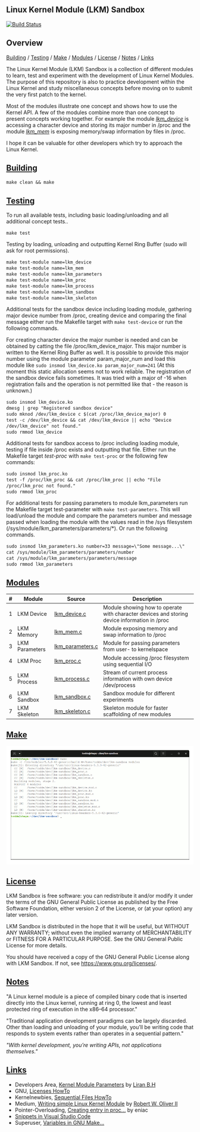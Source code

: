 Linux Kernel Module (LKM) Sandbox
---
[![Build Status](https://travis-ci.org/tpiekarski/lkm-sandbox.svg?branch=master)](https://travis-ci.org/tpiekarski/lkm-sandbox)

## Overview
[Building](#building) / [Testing](#testing) / [Make](#make) / [Modules](#modules) / [License](#license) / [Notes](#notes) / [Links](#links)

The Linux Kernel Module (LKM) Sandbox is a collection of different modules to learn, test and experiment with
the development of Linux Kernel Modules. The purpose of this repository is also to practice development within
the Linux Kernel and study miscellaneous concepts before moving on to submit the very first patch to the kernel.

Most of the modules illustrate one concept and shows how to use the Kernel API. A few of the modules combine more
than one concept to present concepts working together. For example the module *[lkm_device](lkm_device.c)* is 
accessing a character device and storing its major number in /proc and the module *[lkm_mem](lkm_mem.c)* is 
exposing memory/swap information by files in /proc. 

I hope it can be valuable for other developers which try to approach the Linux Kernel.

## [Building](#building)
```
make clean && make
```

## [Testing](#testing)
To run all available tests, including basic loading/unloading and all additional concept tests..
```
make test
```

Testing by loading, unloading and outputting Kernel Ring Buffer (sudo will ask for root permissions).
```
make test-module name=lkm_device
make test-module name=lkm_mem
make test-module name=lkm_parameters
make test-module name=lkm_proc
make test-module name=lkm_process
make test-module name=lkm_sandbox
make test-module name=lkm_skeleton
```

Additional tests for the sandbox device including loading module, gathering major device number from /proc,
creating device and comparing the final message either run the Makefile target with ```make test-device```
or run the following commands. 

For creating character device the major number is needed and can be obtained by catting the file /proc/lkm_device_major. 
This major number is written to the Kernel Ring Buffer as well. It is possible to provide this major number using the 
module parameter param_major_num and load this module like ```sudo insmod lkm_device.ko param_major_num=241``` 
(At this moment this static allocation seems not to work reliable. The registration of the sandbox device fails sometimes. 
It was tried with a major of -16 when registration fails and the operation is not permitted like that - the reason is unknown.)
```
sudo insmod lkm_device.ko
dmesg | grep "Registered sandbox device"
sudo mknod /dev/lkm_device c $(cat /proc/lkm_device_major) 0
test -c /dev/lkm_device && cat /dev/lkm_device || echo "Device /dev/lkm_device" not found."
sudo rmmod lkm_device 
```

Additional tests for sandbox access to /proc including loading module, testing if file inside /proc exists and outputting that file. 
Either run the Makefile target *test-proc* with ```make test-proc``` or the following few commands:
```
sudo insmod lkm_proc.ko
test -f /proc/lkm_proc && cat /proc/lkm_proc || echo "File /proc/lkm_proc not found."
sudo rmmod lkm_proc
```

For additional tests for passing parameters to module lkm_parameters run the Makefile target
test-parameter with ```make test-parameters```. This will load/unload the module and compare
the parameters number and message passed when loading the module with the values read in the
/sys filesystem (/sys/module/lkm_parameters/parameters/*). Or run the following commands.
```
sudo insmod lkm_parameters.ko number=33 message=\"Some message...\"
cat /sys/module/lkm_parameters/parameters/number
cat /sys/module/lkm_parameters/parameters/message
sudo rmmod lkm_parameters
```

## [Modules](#modules)
#|Module|Source|Description
---|---|---|---
1|LKM Device|[lkm_device.c](lkm_device.c)|Module showing how to operate with character devices and storing device information in /proc
2|LKM Memory|[lkm_mem.c](lkm_mem.c)|Module exposing memory and swap information to /proc
3|LKM Parameters|[lkm_parameters.c](lkm_parameters.c)|Module for passing parameters from user- to kernelspace
4|LKM Proc|[lkm_proc.c](lkm_proc.c)|Module accessing /proc filesystem using sequential I/O
5|LKM Process|[lkm_process.c](lkm_process.c)|Stream of current process information with own device /dev/process
6|LKM Sandbox|[lkm_sandbox.c](lkm_sandbox.c)|Sandbox module for different experiments
7|LKM Skeleton|[lkm_skeleton.c](lkm_skeleton.c)|Skeleton module for faster scaffolding of new modules

## [Make](#make)
![Screenshots of make](images/screenshots.gif?raw=true "Screenshots of make")

## [License](#license)
LKM Sandbox is free software: you can redistribute it and/or modify
it under the terms of the GNU General Public License as published by
the Free Software Foundation, either version 2 of the License, or
(at your option) any later version.

LKM Sandbox is distributed in the hope that it will be useful,
but WITHOUT ANY WARRANTY; without even the implied warranty of
MERCHANTABILITY or FITNESS FOR A PARTICULAR PURPOSE.  See the
GNU General Public License for more details.

You should have received a copy of the GNU General Public License
along with LKM Sandbox. If not, see [<https://www.gnu.org/licenses/>](https://www.gnu.org/licenses/). 

## [Notes](#notes)
"A Linux kernel module is a piece of compiled binary code that is inserted directly into 
the Linux kernel, running at ring 0, the lowest and least protected ring of execution in 
the x86–64 processor."

"Traditional application development paradigms can be largely discarded. Other than loading 
and unloading of your module, you’ll be writing code that responds to system events rather 
than operates in a sequential pattern."

*"With kernel development, you’re writing APIs, not applications themselves."*

## [Links](#links)
- Developers Area, [Kernel Module Parameters](https://devarea.com/linux-kernel-development-kernel-module-parameters/) by [Liran B.H](https://devarea.com/author/liran/)
- GNU, [Licenses HowTo](https://www.gnu.org/licenses/gpl-howto.en.html)
- Kernelnewbies, [Sequential Files HowTo](https://kernelnewbies.org/Documents/SeqFileHowTo)
- Medium, [Writing simple Linux Kernel Module](https://blog.sourcerer.io/writing-a-simple-linux-kernel-module-d9dc3762c234) by [Robert W. Oliver II](https://blog.sourcerer.io/@rwoliver2)
- Pointer-Overloading, [Creating entry in proc...](http://pointer-overloading.blogspot.com/2013/09/linux-creating-entry-in-proc-file.html) by eniac
- [Snippets in Visual Studio Code](https://code.visualstudio.com/docs/editor/userdefinedsnippets)
- Superuser, [Variables in GNU Make...](https://superuser.com/questions/790560/variables-in-gnu-make-recipes-is-that-possible)
